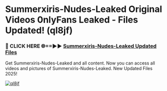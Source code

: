 # Summerxiris-Nudes-Leaked Original Videos 0nlyFans Leaked - Files Updated! (ql8jf)

<h3>🔴 CLICK HERE 🌐==►► <a href="https://tinyurl.com/yc6ubb5a" rel="nofollow">Summerxiris-Nudes-Leaked Updated Files</a></h3>

Get Summerxiris-Nudes-Leaked and all content. Now you can access all videos and pictures of Summerxiris-Nudes-Leaked. New Updated Files 2025!

[![ql8jf](https://i.imgur.com/7eu0CRL.gif)](https://tinyurl.com/yc6ubb5a)
